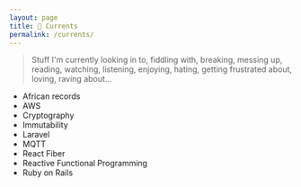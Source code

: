 ```yaml
---
layout: page
title: 🌊 Currents
permalink: /currents/
---
```


> Stuff I'm currently looking in to, fiddling with, breaking, messing up, reading, watching, listening, enjoying, hating, getting frustrated about, loving, raving about…

* African records
* AWS
* Cryptography
* Immutability
* Laravel
* MQTT
* React Fiber
* Reactive Functional Programming
* Ruby on Rails

